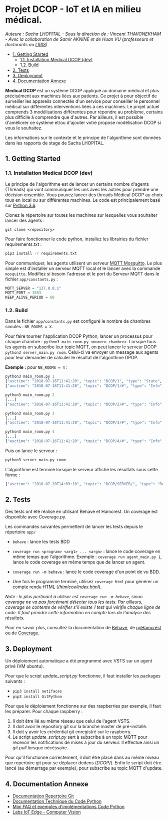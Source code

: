 # Projet DCOP - IoT et IA en milieu médical.

*Auteure : Sacha LHOPITAL - Sous la direction de : Vincent THAVONEKHAM - Avec la collaboration de Samir AKNINE et de Huan VU (professeurs et doctorants au [LIRIS](https://liris.cnrs.fr/?set_language=fr))*

<!-- TOC depthFrom:2 -->

- [1. Getting Started](#1-getting-started)
    - [1.1. Installation Medical DCOP (dev)](#11-installation-medical-dcop-dev)
    - [1.2. Build](#12-build)
- [2. Tests](#2-tests)
- [3. Deployment](#3-deployment)
- [4. Documentation Annexe](#4-documentation-annexe)

<!-- /TOC -->

**Medical DCOP** est un système DCOP appliqué au domaine médical et plus précisément aux machines liées aux patients. Ce projet à pour objectif de surveiller les appareils connectés d'un service pour conseiller le personnel médical sur différentes interventions liées à ces machines. Le projet actuel comprends 3 modélisations différentes pour répondre au problème, certains plus difficile à comprendre que d'autres. Par ailleurs, il est possible d'améliorer ce système et/ou d'ajouter votre propose modélisation DCOP si vous le souhaitez.

Les informations sur le contexte et le principe de l'algorithme sont données dans les rapports de stage de Sacha LHOPITAL. 

## 1. Getting Started

### 1.1. Installation Medical DCOP (dev)

Le principe de l'algorithme est de lancer un certains nombre d'agents (Threads) qui vont communiquer les uns avec les autres pour prendre une décision ensemble. Vous pouvez lancer des threads Médical DCOP au choix tous en local ou sur différentes machines. Le code est principalement basé sur [Python 3.6](https://www.python.org/downloads/release/python-360/). 

Clonez le répertoire sur toutes les machines sur lesquelles vous souhaiter lancer des agents : 
```git
git clone <repository>
```

Pour faire fonctionner le code python, installez les librairies du fichier requirements.txt : 

```sh
pip3 install -r requirements.txt
```

Pour communiquer, les agents utilisent un serveur [MQTT Mosquitto](https://mosquitto.org/). Le plus simple est d'installer un serveur MQTT local et le lancer avec la commande `mosquitto`. Modifiez si besoin l'adresse et le port du Serveur MQTT dans le fichier `app/constants.py` : 

```python
MQTT_SERVER = "127.0.0.1"
MQTT_PORT = 1883
KEEP_ALIVE_PERIOD = 60
```

### 1.2. Build

Dans le fichier `app/constants.py` est configuré le nombre de chambres simulés : `NB_ROOMS = X`.

Pour faire tourner l'application DCOP Python, lancer un processus pour chaque chambre : `python3 main_room.py <numero_chambre>`. Lorsque tous les agents on subscribe leur topic MQTT, on peut lancer le serveur DCOP `python3 server_main.py room`. Celui-ci va envoyer un message aux agents pour leur demander de calculer le résultat de l'algorithme DPOP.

**Exemple :** pour `NB_ROOMS = 4` : 
```python
python3 main_room.py 1
{"asctime": "2018-07-16T11:41:20", "topic": "DCOP/1", "type": "State", "content": {"id": 1, "rooms": [{"id": 0, "tau": 26, "devices": [{"id": 1, "critic_state": false, "end_of_prog": 26}]}]}, "level": "INFO"}
{"asctime": "2018-07-16T11:41:20", "topic": "DCOP/1/#", "type": "Info", "content": "Subscribe", "level": "INFO"}
```
```python
python3 main_room.py 2
[...]
{"asctime": "2018-07-16T11:41:20", "topic": "DCOP/2/#", "type": "Info", "content": "Subscribe", "level": "INFO"}
```
```python
python3 main_room.py 3
[...]
{"asctime": "2018-07-16T11:41:20", "topic": "DCOP/3/#", "type": "Info", "content": "Subscribe", "level": "INFO"}
```
```python
python3 main_room.py 4
[...]
{"asctime": "2018-07-16T11:41:20", "topic": "DCOP/4/#", "type": "Info", "content": "Subscribe", "level": "INFO"}
```

Puis on lance le serveur : 
```python
python3 server_main.py room
```

L'algorithme est terminé lorsque le serveur affiche les résultats sous cette forme : 
```python
{"asctime": "2018-07-20T14:03:10", "topic": "DCOP/SERVER/", "type": "Results", "content": "Room 1 need intervention in 241 minutes. PRIORITY : 0 Room 2 need intervention in 241 minutes. PRIORITY : 0 Room 3 need intervention in 241 minutes. PRIORITY : 0 Room 4 need intervention in 241 minutes. PRIORITY : 0 ", "level": "INFO"}
```

## 2. Tests

Des tests ont été réalisé en utilisant Behave et Hamcrest. Un coverage est disponible avec Coverage.py.

Les commandes suivantes permettent de lancer les tests depuis le répertoire `app/` 

- `behave` : lance les tests BDD

- `coverage run <program> <arg1> ... <argn>` : lance le code coverage en même temps que l'algorithme. 
Exemple : `coverage run agent_main.py 1`, lance le code coverage en même temps que de lancer un agent. 
- `coverage run -m behave` : lance le code coverage d'un point de vu BDD. 

- Une fois le programme terminé, utilisez `coverage html` pour générer un compte rendu HTML (*/htmlcov/index.html*). 

*Note : le plus pertinant à utiliser est `coverage run -m behave`, sinon coverage ne va pas forcément détecter tous les tests. Par ailleurs, coverage se contente de vérifier s'il existe 1 test qui vérifie chaque ligne de code. 
Il faut prendre cette information en compte lors de l'analyse des résultats.*

Pour en savoir plus, consultez la documentation de [Behave](https://behave.readthedocs.io/en/latest/index.html), de [pyHamcrest](https://pypi.python.org/pypi/PyHamcrest) ou de [Coverage](https://coverage.readthedocs.io/en/coverage-4.5.1/).


## 3. Deployment

Un déploiement automatique a été programmé avec VSTS sur un agent privé (VM ubuntu).

Pour que le script *update_script.py* fonctionne, il faut installer les packages suivants : 
- `pip3 install netifaces`
- `pip3 install GitPython`

Pour que le déploiement fonctionne sur des raspberries par exemple, il faut les préparer. Pour chaque raspberry : 

1. Il doit être lié au même réseau que celui de l'agent VSTS. 
2. Il doit avoir le repository git sur la branche master de pré-installé. 
3. Il doit y avoir les crédential git enregistré sur le raspberry.
4. Le script *update_script.py* sert à subscribe à un topic MQTT pour recevoir les notifications de mises à jour du serveur. Il effectue ainsi un *git pull* lorsque nécéssaire. 

Pour qu'il fonctionne correctement, il doit être placé dans au même niveau que repertoire git pour se déplacer dedens (*DCOP/*). Enfin le script doit être lancé (au démarrage par exemple), pour subscribe au topic MQTT d'update. 

## 4. Documentation Annexe

- [Documentation Repertoire Git](./documentation/technical_doc.md)
- [Documentation Technique du Code Python](./documentation/app_doc.md)
- [Mini FAQ et exemples d'implémentations Code Python](./documentation/faq_app.md)
- [Labs IoT Edge - Computer Vision](./documentation/iot-edge-computer-vision-lab.md)